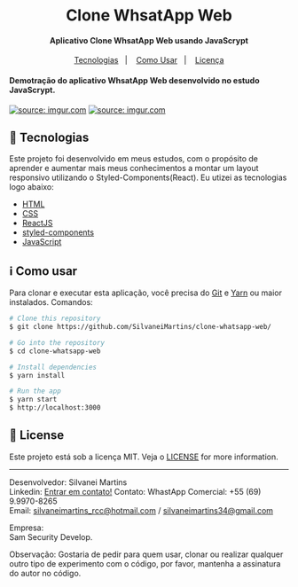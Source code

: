 <h1 align="center">
    Clone WhsatApp Web
</h1>

<h4 align="center">
  Aplicativo Clone WhsatApp Web usando JavaScrypt
</h4>

<p align="center">
  <a href="#rocket-tecnologias">Tecnologias</a>&nbsp;&nbsp;&nbsp;|&nbsp;&nbsp;&nbsp;
  <a href="#information_source-como-usar">Como Usar</a>&nbsp;&nbsp;&nbsp;|&nbsp;&nbsp;&nbsp;
  <a href="#memo-license">Licença</a>
</p>

<h4 align="left">
  Demotração do aplicativo WhsatApp Web desenvolvido no estudo JavaScrypt.
</h4>

<a href="https://imgur.com/lplvo2Y"><img src="https://i.imgur.com/lplvo2Y.png" title="source: imgur.com" /></a>
<a href="https://imgur.com/EswkGOT"><img src="https://i.imgur.com/EswkGOT.png" title="source: imgur.com" /></a>

## :rocket: Tecnologias

Este projeto foi desenvolvido em meus estudos, com o propósito de aprender e aumentar mais meus conhecimentos a montar um layout responsivo utilizando o Styled-Components(React). Eu utizei as tecnologias logo abaixo:

-  [HTML](https://developer.mozilla.org/pt-BR/docs/Web/HTML)
-  [CSS](https://developer.mozilla.org/pt-BR/docs/Web/CSS/)
-  [ReactJS](https://reactjs.org/)
-  [styled-components](https://www.styled-components.com/)
-  [JavaScript](https://www.javascript.com/)

## :information_source: Como usar

Para clonar e executar esta aplicação, você precisa do [Git](https://git-scm.com) e [Yarn](https://yarnpkg.com/) ou maior instalados. Comandos:

```bash
# Clone this repository
$ git clone https://github.com/SilvaneiMartins/clone-whatsapp-web/

# Go into the repository
$ cd clone-whatsapp-web

# Install dependencies
$ yarn install

# Run the app
$ yarn start
$ http://localhost:3000 
```

## :memo: License
Este projeto está sob a licença MIT. Veja o [LICENSE](https://github.com/SilvaneiMartins/clone-whatsapp-web/blob/master/LICENSE) for more information.

---

Desenvolvedor: Silvanei Martins<br>
Linkedin: [Entrar em contato!](https://www.linkedin.com/in/silvanei-martins-a5412436/)
Contato: WhastApp Comercial: +55 (69) 9.9970-8265<br>
Email: silvaneimartins_rcc@hotmail.com / silvaneimartins34@gmail.com<br>

Empresa: <br>
Sam Security Develop.

Observação: Gostaria de pedir para quem usar, clonar ou realizar qualquer outro tipo de experimento com o código,
por favor, mantenha a assinatura do autor no código.
